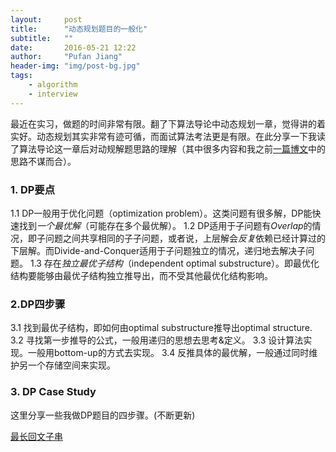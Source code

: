 ```yaml
---
layout:     post
title:      "动态规划题目的一般化"
subtitle:   ""
date:       2016-05-21 12:22 
author:     "Pufan Jiang"
header-img: "img/post-bg.jpg"
tags:
    - algorithm
    - interview 
---
```


最近在实习，做题的时间非常有限。翻了下算法导论中动态规划一章，觉得讲的着实好。动态规划其实非常有迹可循，而面试算法考法更是有限。在此分享一下我读了算法导论这一章后对动规解题思路的理解（其中很多内容和我之前[一篇博文](http://otnt.github.io/2016/04/29/dynamic-programming/)中的思路不谋而合）。

### 1. DP要点

1.1 DP一般用于优化问题（optimization problem）。这类问题有很多解，DP能快速找到*一个最优解*（可能存在多个最优解）。 
1.2 DP适用于子问题有*Overlap*的情况，即子问题之间共享相同的子子问题，或者说，上层解会*反复*依赖已经计算过的下层解。而Divide-and-Conquer适用于子问题独立的情况，递归地去解决子问题。
1.3 存在*独立最优子结构*（independent optimal substructure）。即最优化结构要能够由最优子结构独立推导出，而不受其他最优化结构影响。

### 2.DP四步骤

3.1 找到最优子结构，即如何由optimal substructure推导出optimal structure.
3.2 寻找第一步推导的公式，一般用递归的思想去思考&定义。
3.3 设计算法实现。一般用bottom-up的方式去实现。
3.4 反推具体的最优解，一般通过同时维护另一个存储空间来实现。

### 3. DP Case Study

这里分享一些我做DP题目的四步骤。(不断更新)

[最长回文子串]()

